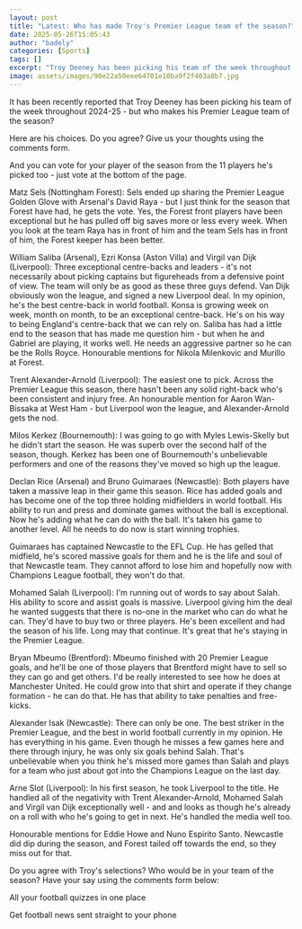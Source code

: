 ```yaml
---
layout: post
title: "Latest: Who has made Troy's Premier League team of the season?"
date: 2025-05-26T15:05:43
author: "badely"
categories: [Sports]
tags: []
excerpt: "Troy Deeney has been picking his team of the week throughout 2024-25 - so who makes his Premier League team of the season?"
image: assets/images/90e22a50eee64701e10ba9f2f403a8b7.jpg
---
```


It has been recently reported that Troy Deeney has been picking his team of the week throughout 2024-25 - but who makes his Premier League team of the season?

Here are his choices. Do you agree? Give us your thoughts using the comments form.

And you can vote for your player of the season from the 11 players he's picked too - just vote at the bottom of the page.

Matz Sels (Nottingham Forest): Sels ended up sharing the Premier League Golden Glove with Arsenal's David Raya - but I just think for the season that Forest have had, he gets the vote. Yes, the Forest front players have been exceptional but he has pulled off big saves more or less every week. When you look at the team Raya has in front of him and the team Sels has in front of him, the Forest keeper has been better.

William Saliba (Arsenal), Ezri Konsa (Aston Villa) and Virgil van Dijk (Liverpool): Three exceptional centre-backs and leaders - it's not necessarily about picking captains but figureheads from a defensive point of view. The team will only be as good as these three guys defend. Van Dijk obviously won the league, and signed a new Liverpool deal. In my opinion, he's the best centre-back in world football. Konsa is growing week on week, month on month, to be an exceptional centre-back. He's on his way to being England's centre-back that we can rely on. Saliba has had a little end to the season that has made me question him - but when he and Gabriel are playing, it works well. He needs an aggressive partner so he can be the Rolls Royce. Honourable mentions for Nikola Milenkovic and Murillo at Forest.

Trent Alexander-Arnold (Liverpool): The easiest one to pick. Across the Premier League this season, there hasn't been any solid right-back who's been consistent and injury free. An honourable mention for Aaron Wan-Bissaka at West Ham - but Liverpool won the league, and Alexander-Arnold gets the nod.

Milos Kerkez (Bournemouth): I was going to go with Myles Lewis-Skelly but he didn't start the season. He was superb over the second half of the season, though. Kerkez has been one of Bournemouth's unbelievable performers and one of the reasons they've moved so high up the league.

Declan Rice (Arsenal) and Bruno Guimaraes (Newcastle): Both players have taken a massive leap in their game this season. Rice has added goals and has become one of the top three holding midfielders in world football. His ability to run and press and dominate games without the ball is exceptional. Now he's adding what he can do with the ball. It's taken his game to another level. All he needs to do now is start winning trophies.

Guimaraes has captained Newcastle to the EFL Cup. He has gelled that midfield, he's scored massive goals for them and he is the life and soul of that Newcastle team. They cannot afford to lose him and hopefully now with Champions League football, they won't do that.

Mohamed Salah (Liverpool): I'm running out of words to say about Salah. His ability to score and assist goals is massive. Liverpool giving him the deal he wanted suggests that there is no-one in the market who can do what he can. They'd have to buy two or three players. He's been excellent and had the season of his life. Long may that continue. It's great that he's staying in the Premier League.

Bryan Mbeumo (Brentford): Mbeumo finished with 20 Premier League goals, and he'll be one of those players that Brentford might have to sell so they can go and get others. I'd be really interested to see how he does at Manchester United. He could grow into that shirt and operate if they change formation - he can do that. He has that ability to take penalties and free-kicks.

Alexander Isak (Newcastle): There can only be one. The best striker in the Premier League, and the best in world football currently in my opinion. He has everything in his game. Even though he misses a few games here and there through injury, he was only six goals behind Salah. That's unbelievable when you think he's missed more games than Salah and plays for a team who just about got into the Champions League on the last day.

Arne Slot (Liverpool): In his first season, he took Liverpool to the title. He handled all of the negativity with Trent Alexander-Arnold, Mohamed Salah and Virgil van Dijk exceptionally well - and and looks as though he's already on a roll with who he's going to get in next. He's handled the media well too. 

Honourable mentions for Eddie Howe and Nuno Espirito Santo. Newcastle did dip during the season, and Forest tailed off towards the end, so they miss out for that.

Do you agree with Troy's selections? Who would be in your team of the season? Have your say using the comments form below:

All your football quizzes in one place

Get football news sent straight to your phone


